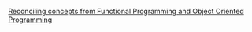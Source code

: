 [Reconciling concepts from Functional Programming and Object Oriented Programming](https://thma.github.io/posts/2020-12-20-reconciling-fp-and-oop-concepts.html)

